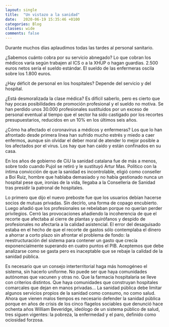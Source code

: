 ```yaml
---
layout: single
title:  "Un vistazo a la sanidad"
date:   2020-06-19 15:35:46 +0100
categories: Blog
classes: wide
comments: false
---
```


Durante muchos días  aplaudimos todas las tardes al personal sanitario.

¿Sabemos cuánto cobra por su servicio abnegado? Lo que cobran los médicos varía según trabajen al ICS o a la XHUP o hagan guardias. 2.500 euros netos sería el sueldo estándar. El sueldo de las enfermeras oscila sobre los 1.800 euros.

 ¿Hay déficit de personal en los hospitales? Depende del servicio y del hospital.

¿Está desmoralizada  la clase médica? Es difícil  saberlo, pero es cierto que hay pocas posibilidades de promoción profesional y el sueldo no motiva. Se han perdido unos 30.000  profesionales sustituidos por un exceso de personal eventual al tiempo que el sector ha sido castigado por los recortes presupuestarios, reducidos en un 10% en los últimos seis años.

 ¿Cómo ha afectado el coronavirus a médicos y enfermeras? Los que lo han afrontado desde primera línea han sufrido mucho estrés y miedo a caer enfermos, aunque sin olvidar el deber moral de atender lo mejor posible a los afectados por el virus. Los hay que han caído y están confinados en su casa.

En los años de gobierno de CiU la sanidad catalana fue de más a menos, sobre todo cuando Pujol se retiró y le sustituyó Artur Mas. Político con la íntima convicción de que la sanidad es incontrolable, eligió como conseller a Boi Ruiz,  hombre que hablaba demasiado y no había gestionado nunca un hospital pese que, ironías de la vida,   llegaba a la Conselleria de Sanidad  tras presidir la patronal de hospitales.

Lo  primero que dijo el nuevo preboste fue que los usuarios debían  hacerse socios de   mutuas privadas. Sin decirlo, una forma de copago encubierto. Luego añadió que los profesionales se rebelaban porque no querían perder privilegios. Cerró las provocaciones  añadiendo la incoherencia de que el recorte  que afectaba al cierre de plantas y quirófanos y despido de profesionales no afectaría a la calidad  asistencial. El error del desaguisado estaba en el hecho  de que el recorte de gastos sólo contemplaba el dinero a ahorrar a corto plazo sin afrontar el problema de fondo: la  reestructuración del sistema  para contener un gasto que crecía exponencialmente superando en cuatro puntos el PIB. Aceptemos que debe analizarse como se gasta pero es inaceptable que se rebaje la calidad de la sanidad pública.

Es necesario que un consejo interterritorial haga más homogéneo el sistema, sin hacerlo uniforme. No puede ser  que  haya comunidades  autónomas que vacunen y otras no. Que la farmacia hospitalaria  se lleve con criterios distintos. Que haya comunidades que construyan hospitales comarcales que dejan en manos privadas… La sanidad pública debe limitar algunos servicios propios de la sanidad como consumo, no como salud. Ahora que vienen malos tiempos  es necesario defender la sanidad pública porque en años de crisis de los cinco flagelos sociables que denunció hace ochenta años William Beveridge, ideólogo de un sistema público de salud, tres siguen vigentes: la pobreza, la enfermedad y el paro, definido como ociosidad forzosa.

